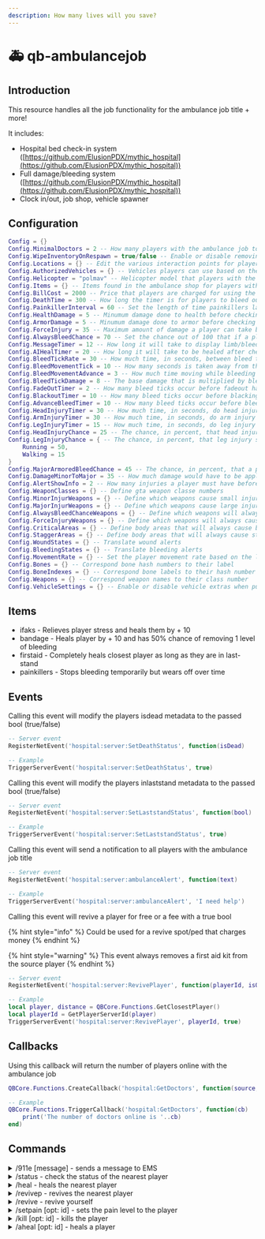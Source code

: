 ```yaml
---
description: How many lives will you save?
---
```


# 🚑 qb-ambulancejob

## Introduction

This resource handles all the job functionality for the ambulance job title + more!

It includes:

-   Hospital bed check-in system ([https://github.com/ElusionPDX/mythic_hospital](https://github.com/ElusionPDX/mythic_hospital))
-   Full damage/bleeding system ([https://github.com/ElusionPDX/mythic_hospital](https://github.com/ElusionPDX/mythic_hospital))
-   Clock in/out, job shop, vehicle spawner

## Configuration

```lua
Config = {}
Config.MinimalDoctors = 2 -- How many players with the ambulance job to prevent the hospital check-in system from being used
Config.WipeInventoryOnRespawn = true/false -- Enable or disable removing all the players items when they respawn at the hospital
Config.Locations = {} -- Edit the various interaction points for players or create new ones
Config.AuthorizedVehicles = {} -- Vehicles players can use based on their ambulance job grade level
Config.Helicopter = "polmav" -- Helicopter model that players with the ambulance job can use
Config.Items = {} -- Items found in the ambulance shop for players with the ambulance job to purchase
Config.BillCost = 2000 -- Price that players are charged for using the hospital check-in system
Config.DeathTime = 300 -- How long the timer is for players to bleed out completely and respawn at the hospital
Config.PainkillerInterval = 60 -- Set the length of time painkillers last (per one)
Config.HealthDamage = 5 -- Minumum damage done to health before checking for injuries
Config.ArmorDamage = 5 -- Minumum damage done to armor before checking for injuries
Config.ForceInjury = 35 -- Maximum amount of damage a player can take before limb damage & effects are forced to occur
Config.AlwaysBleedChance = 70 -- Set the chance out of 100 that if a player is hit with a weapon, that also has a random chance, it will cause bleeding
Config.MessageTimer = 12 -- How long it will take to display limb/bleed message
Config.AIHealTimer = 20 -- How long it will take to be healed after checking in, in seconds
Config.BleedTickRate = 30 -- How much time, in seconds, between bleed ticks
Config.BleedMovementTick = 10 -- How many seconds is taken away from the bleed tick rate if the player is walking, jogging, or sprinting
Config.BleedMovementAdvance = 3 -- How much time moving while bleeding adds
Config.BleedTickDamage = 8 -- The base damage that is multiplied by bleed level everytime a bleed tick occurs
Config.FadeOutTimer = 2 -- How many bleed ticks occur before fadeout happens
Config.BlackoutTimer = 10 -- How many bleed ticks occur before blacking out
Config.AdvanceBleedTimer = 10 -- How many bleed ticks occur before bleed level increases
Config.HeadInjuryTimer = 30 -- How much time, in seconds, do head injury effects chance occur
Config.ArmInjuryTimer = 30 -- How much time, in seconds, do arm injury effects chance occur
Config.LegInjuryTimer = 15 -- How much time, in seconds, do leg injury effects chance occur
Config.HeadInjuryChance = 25 -- The chance, in percent, that head injury side-effects get applied
Config.LegInjuryChance = { -- The chance, in percent, that leg injury side-effects get applied
    Running = 50,
    Walking = 15
}
Config.MajorArmoredBleedChance = 45 -- The chance, in percent, that a player will get a bleed effect when taking heavy damage while wearing armor
Config.DamageMinorToMajor = 35 -- How much damage would have to be applied for a minor weapon to be considered a major damage event. Put this at 100 if you want to disable it
Config.AlertShowInfo = 2 -- How many injuries a player must have before being alerted about them
Config.WeaponClasses = {} -- Define gta weapon classe numbers
Config.MinorInjurWeapons = {} -- Define which weapons cause small injuries
Config.MajorInjurWeapons = {} -- Define which weapons cause large injuries
Config.AlwaysBleedChanceWeapons = {} -- Define which weapons will always cause bleedign
Config.ForceInjuryWeapons = {} -- Define which weapons will always cause injuries
Config.CriticalAreas = {} -- Define body areas that will always cause bleeding if wearing armor or not
Config.StaggerAreas = {} -- Define body areas that will always cause staggering if wearing armor or not
Config.WoundStates = {} -- Translate wound alerts
Config.BleedingStates = {} -- Translate bleeding alerts
Config.MovementRate = {} -- Set the player movement rate based on the level of damage they have
Config.Bones = {} -- Correspond bone hash numbers to their label
Config.BoneIndexes = {} -- Correspond bone labels to their hash number
Config.Weapons = {} -- Correspond weapon names to their class number
Config.VehicleSettings = {} -- Enable or disable vehicle extras when pulling them from the ambulance job vehicle spawner
```

## Items

-   ifaks - Relieves player stress and heals them by + 10
-   bandage - Heals player by + 10 and has 50% chance of removing 1 level of bleeding
-   firstaid - Completely heals closest player as long as they are in last-stand
-   painkillers - Stops bleeding temporarily but wears off over time

## Events

Calling this event will modify the players isdead metadata to the passed bool (true/false)

```lua
-- Server event
RegisterNetEvent('hospital:server:SetDeathStatus', function(isDead)

-- Example
TriggerServerEvent('hospital:server:SetDeathStatus', true)
```

Calling this event will modify the players inlaststand metadata to the passed bool (true/false)

```lua
-- Server event
RegisterNetEvent('hospital:server:SetLaststandStatus', function(bool)

-- Example
TriggerServerEvent('hospital:server:SetLaststandStatus', true)
```

Calling this event will send a notification to all players with the ambulance job title

```lua
-- Server event
RegisterNetEvent('hospital:server:ambulanceAlert', function(text)

-- Example
TriggerServerEvent('hospital:server:ambulanceAlert', 'I need help')
```

Calling this event will revive a player for free or a fee with a true bool

{% hint style="info" %}
Could be used for a revive spot/ped that charges money
{% endhint %}

{% hint style="warning" %}
This event always removes a first aid kit from the source player
{% endhint %}

```lua
-- Server event
RegisterNetEvent('hospital:server:RevivePlayer', function(playerId, isOldMan)

-- Example
local player, distance = QBCore.Functions.GetClosestPlayer()
local playerId = GetPlayerServerId(player)
TriggerServerEvent('hospital:server:RevivePlayer', playerId, true)
```

## Callbacks

Using this callback will return the number of players online with the ambulance job

```lua
QBCore.Functions.CreateCallback('hospital:GetDoctors', function(source, cb)

-- Example
QBCore.Functions.TriggerCallback('hospital:GetDoctors', function(cb)
    print('The number of doctors online is '..cb)
end)
```

## Commands

<details>

<summary>/911e [message] - sends a message to EMS</summary>

Sends a message to EMS players with the job 'ambulance'.

**Permission level:** user

-   **message** - (required) The message to send

</details>

<details>

<summary>/status - check the status of the nearest player</summary>

This will find the closest player and check their health status

**Permission level:** user

</details>

<details>

<summary>/heal - heals the nearest player</summary>

This will find the nearest player and heal them

**Permission level:** user

</details>

<details>

<summary>/revivep - revives the nearest player</summary>

This will find the nearest player and revive them

**Permission level:** user

</details>

<details>

<summary>/revive - revive yourself</summary>

Revives yourself to full health

**Permission level:** admin

</details>

<details>

<summary>/setpain [opt: id] - sets the pain level to the player</summary>

Sets the pain level to the player with the given `id` or to yourself if no id is given.

**Permission level:** admin

</details>

<details>

<summary>/kill [opt: id] - kills the player</summary>

Kills the player with the given `id` or kills yourself if no id is given.

**Permission level:** admin

-   **id** - (optional) The player id

</details>

<details>

<summary>/aheal [opt: id] - heals a player</summary>

Heals a player with the given `id` or heals yourself if no id is given.

**Permission level:** admin

-   **id** - (optional) The player id

</details>
